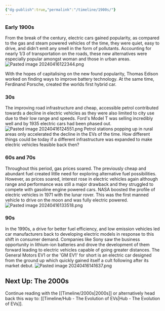 ```yaml
---
{"dg-publish":true,"permalink":"/timeline/1900s/"}
---
```


### Early 1900s
From the break of the century, electric cars gained popularity, as compared to the gas and steam powered vehicles of the time, they were quiet, easy to drive, and didn't emit any smell in the form of pollutants. 
Accounting for nearly 1/3 of transportation on the roads, these new alternatives were especially popular amongst woman and those in urban areas. 
![Pasted image 20240416122344.png](/img/user/Pasted%20image%2020240416122344.png)

With the hopes of capitalising on the new found popularity, Thomas Edison worked on finding ways to improve battery technology. At the same time, Ferdinand Porsche, created the worlds first hybrid car. 

### 30s
The improving road infrastructure and cheap, accessible petrol contributed towards a decline in electric vehicles as they were also limited to city use due to their low range and speeds. Ford's Model T was selling incredibly well and by 1935 electric cars had been phased out. 
![Pasted image 20240416124551.png](/img/user/Pasted%20image%2020240416124551.png)
Petrol stations popping up in rural areas only accelerated the decline in the EVs of the time. How different things could be today if a different infrastructure was expanded to make electric vehicles feasible back then? 

### 60s and 70s 
Throughout this period, gas prices soared. The previously cheap and abundant fuel created little need for exploring alternative fuel possibilities. However, as prices soared, interest rose in electric vehicles again although range and performance was still a major drawback and they struggled to compete with gasoline engine powered cars. 
NASA boosted the profile of electric vehicles in 1971 with the lunar rover. This was the first manned vehicle to drive on the moon and was fully electric powered. 
![Pasted image 20240416133518.png](/img/user/Pasted%20image%2020240416133518.png)

### 90s 
In the 1990s, a drive for better fuel efficiency, and low emission vehicles led car manufacturers back to developing electric models in response to this shift in consumer demand. 
Companies like Sony saw the business opportunity in lithium-ion batteries and drove the development of them forward leading to electric vehicles capable of going greater distances. 
The General Motors EV1 or the 'GM EV1' for short is an electric car designed from the ground up which quickly gained itself a cult following after its market debut. 
![Pasted image 20240416141637.png](/img/user/Pasted%20image%2020240416141637.png)

## Next Up: The 2000s
Continue reading with the [[Timeline/2000s\|2000s]] or alternatively head back this way to: [[Timeline/Hub - The Evolution of EVs\|Hub - The Evolution of EVs]]. 